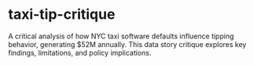 # taxi-tip-critique
A critical analysis of how NYC taxi software defaults influence tipping behavior, generating $52M annually. This data story critique explores key findings, limitations, and policy implications.
